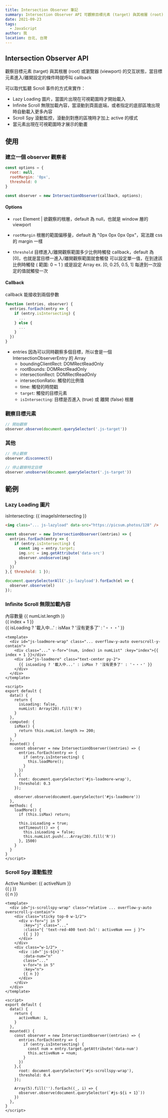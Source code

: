 ```yaml
---
title: Intersection Observer 筆記
summary: Intersection Observer API 可觀察目標元素 (target) 與其根層 (root) 或瀏覽器 (viewport) 的交互狀態，當目標元素進入/離開設定的條件時就呼叫 callback
date: 2021-09-23
tags: 
  - JavaScript
author: 我
location: 台北, 台灣
---
```


## Intersection Observer API
觀察目標元素 (target) 與其根層 (root) 或瀏覽器 (viewport) 的交互狀態，當目標元素進入/離開設定的條件時就呼叫 callback

可以取代監聽 Scroll 事件的方式來實作：
- Lazy Loading 圖片，當圖片出現在可視範圍時才開始載入
- Infinite Scroll 無限加載內容，當滾動到頁面底端，或者指定的底部區塊出現時自動載入更多內容
- Scroll Spy 滾動監控，滾動到對應的區塊時才加上 active 的樣式
- 當元素出現在可視範圍時才展示的動畫

## 使用
### 建立一個 observer 觀察者
```js
const options = {
  root: null,
  rootMargin: '0px',
  threshold: 0
}

const observer = new IntersectionObserver(callback, options);
```

#### Options

- `root`
Element | 欲觀察的根層，default 為 null，也就是 window 層的 viewport

- `rootMargin`
根層的範圍偏移量，default 為 "0px 0px 0px 0px"，寫法跟 css 的 margin 一樣

- `threshold`
目標進入/離開觀察範圍多少比例時觸發 callback，default 為 [0]，也就是當目標一進入/離開觀察範圍就會觸發
可以設定單一值，在到達該比例時觸發 ( 範圍: 0 ~ 1 )
或是設定 Array ex. [0, 0.25, 0.5, 1] 每達到一次設定的值就觸發一次

#### Callback
callback 能接收到兩個參數
```js
function (entries, observer) {
  entries.forEach(entry => {
    if (entry.isIntersecting) {
      ...
    } else {
      ...
    }
  })
}
```

- entries
因為可以同時觀察多個目標，所以會是一個 IntersectionObserverEntry 的 Array
  - boundingClientRect: DOMRectReadOnly
  - rootBounds: DOMRectReadOnly
  - intersectionRect: DOMRectReadOnly
  - intersectionRatio: 觸發的比例值
  - time: 觸發的時間戳
  - `target`: 觸發的目標元素
  - `isIntersecting`: 目標是否進入 (true) 或 離開 (false) 根層

### 觀察目標元素
```js
// 開始觀察
observer.observe(document.querySelector('.js-target'))
```

### 其他
```js
// 停止觀察
observer.disconnect()

// 停止觀察特定目標
observer.unobserve(document.querySelector('.js-target'))
```

## 範例
### Lazy Loading 圖片

<div>isIntersecting: {{ imageIsIntersecting }}</div>
<img class="block w-32 h-32 bg-gray-400 js-lazyload" data-src="https://picsum.photos/128" />

```html
<img class="... js-lazyload" data-src="https://picsum.photos/128" />
```

```js
const observer = new IntersectionObserver((entries) => {
  entries.forEach(entry => {
    if (entry.isIntersecting) {
      const img = entry.target;
      img.src = img.getAttribute('data-src')
      observer.unobserve(img)
    }
  })
},{ threshold: 1 });

document.querySelectorAll('.js-lazyload').forEach(el => {
  observer.observe(el)
});
```

### Infinite Scroll 無限加載內容

<div>內容數量 {{ numList.length }}</div>
<div id="js-loadmore-wrap" class="relative my-2 border-solid border h-64 overflow-y-auto overscroll-y-contain">
  <div class="border-solid border-t-0 border-l-0 border-r-0 border-b px-4 py-2" v-for="(num, index) in numList" :key="index">{{ index + 1 }}</div>
  <div id="js-loadmore" class="text-center py-2">{{ isLoading ? '載入中...' : isMax ? '沒有更多了' : '・・・' }}</div>
</div>

```vue
<template>
  <div id="js-loadmore-wrap" class="... overflow-y-auto overscroll-y-contain">
    <div class="..." v-for="(num, index) in numList" :key="index">{{ index + 1 }}</div>
    <div id="js-loadmore" class="text-center py-2">
      {{ isLoading ? '載入中...' : isMax ? '沒有更多了' : '・・・' }}
    </div>
  </div>
</template>

<script>
export default {
  data() {
    return {
      isLoading: false,
      numList: Array(20).fill('R')
    }
  },
  computed: {
    isMax() {
      return this.numList.length >= 200;
    }
  },
  mounted() {
    const observer = new IntersectionObserver((entries) => {
      entries.forEach(entry => {
        if (entry.isIntersecting) {
          this.loadMore();
        }
      })
    },{ 
      root: document.querySelector('#js-loadmore-wrap'),
      threshold: 0.3 
    });

    observer.observe(document.querySelector('#js-loadmore'))
  },
  methods: {
    loadMore() {
      if (this.isMax) return;

      this.isLoading = true;
      setTimeout(() => {
        this.isLoading = false;
        this.numList.push(...Array(20).fill('R'))
      }, 1500)
    }
  }
}
</script>
```

### Scroll Spy 滾動監控
<div>Active Number: {{ activeNum }}</div>
<div id="js-scrollspy-wrap" class="relative my-2 border-solid border flex h-72 overflow-y-auto overscroll-y-contain">
  <div class="sticky top-0 w-1/2">
    <div v-for="j in 5" :key="j" class="block px-4 py-1 text-lg" :class="{ 'text-red-400 text-3xl': activeNum === j }">{{ j }}</div>
  </div>
  <div class="w-1/2">
    <div :id="`js-${n}`" :data-num="n" class="h-72 text-center flex items-center justify-center font-bold text-5xl text-black" :class="bgList[n - 1]" v-for="n in 5" :key="n">
      {{ n }}
    </div>
  </div>
</div>

```vue
<template>
  <div id="js-scrollspy-wrap" class="relative ... overflow-y-auto overscroll-y-contain">
    <div class="sticky top-0 w-1/2">
      <div v-for="j in 5" 
        :key="j" class="..." 
        :class="{ 'text-red-400 text-3xl': activeNum === j }">
        {{ j }}
      </div>
    </div>
    <div class="w-1/2">
      <div :id="`js-${n}`" 
        :data-num="n" 
        class="..." 
        v-for="n in 5" 
        :key="n">
        {{ n }}
      </div>
    </div>
  </div>
</template>

<script>
export default {
  data() {
    return {
      activeNum: 1,
    }
  },
  mounted() {
    const observer = new IntersectionObserver((entries) => {
      entries.forEach(entry => {
        if (entry.isIntersecting) {
          const num = entry.target.getAttribute('data-num')
          this.activeNum = +num;
        }
      })
    },{ 
      root: document.querySelector('#js-scrollspy-wrap'),
      threshold: 0.4
    });

    Array(5).fill('').forEach((_, i) => {
      observer.observe(document.querySelector(`#js-${i + 1}`))
    })
  },
}
</script>
```


<script>
export default {
  data() {
    return {
      activeNum: 1,
      bgList: [
        'bg-green-100',
        'bg-green-200',
        'bg-green-300',
        'bg-green-400',
        'bg-green-500',
      ],
      imageIsIntersecting: false,
      isLoading: false,
      numList: Array(20).fill('R')
    }
  },
  computed: {
    isMax() {
      return this.numList.length >= 200;
    }
  },
  mounted() {
    const observer = new IntersectionObserver((entries) => {
      entries.forEach(entry => {
        if (entry.isIntersecting) {
          const img = entry.target;
          img.src = img.getAttribute('data-src')
          this.imageIsIntersecting = true;
          observer.unobserve(img)
        }
      })
    },{ threshold: 1 });

    document.querySelectorAll('.js-lazyload').forEach(el => {
      observer.observe(el)
    });

    const observer2 = new IntersectionObserver((entries) => {
      entries.forEach(entry => {
        if (entry.isIntersecting) {
          this.loadMore();
        }
      })
    },{ 
      root: document.querySelector('#js-loadmore-wrap'),
      threshold: 0.3 
    });

    observer2.observe(document.querySelector('#js-loadmore'))

    const observer3 = new IntersectionObserver((entries) => {
      entries.forEach(entry => {
        if (entry.isIntersecting) {
          const num = entry.target.getAttribute('data-num')
          this.activeNum = +num;
        }
      })
    },{ 
      root: document.querySelector('#js-scrollspy-wrap'),
      threshold: 0.4
    });

    Array(5).fill('').forEach((_, i) => {
      observer3.observe(document.querySelector(`#js-${i + 1}`))
    })
  },
  methods: {
    loadMore() {
      if (this.isMax) return;
      
      this.isLoading = true;
      setTimeout(() => {
        this.isLoading = false;
        this.numList.push(...Array(20).fill('R'))
      }, 1500)
    }
  }
}
</script>

<style lang="postcss" scoped>
.overflow-y-auto::-webkit-scrollbar {
  width: 7px;
  background-color: #fff;
}
.overflow-y-auto::-webkit-scrollbar-thumb {
  @apply bg-green-400;
  border-radius: 3px;
}

</style>